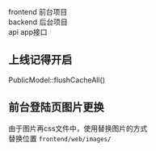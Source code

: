 frontend  前台项目  
backend	  后台项目  
api		  app接口  

<!-- 商品关系
一个流水号serial_num下只能有只能有一种颜色 -->

<!-- meet_order中的 `cost_item` 字段不再使用，而是用订单详情中的计算   -->

## 上线记得开启
PublicModel::flushCacheAll()

## 前台登陆页图片更换   
由于图片再css文件中，使用替换图片的方式  
替换位置 `frontend/web/images/`
